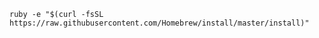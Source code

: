 ```terminal
ruby -e "$(curl -fsSL https://raw.githubusercontent.com/Homebrew/install/master/install)"
```
